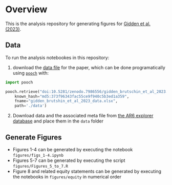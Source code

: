 # Overview

This is the analysis repository for generating figures for [Gidden et al.
(2023)](https://iopscience.iop.org/article/10.1088/1748-9326/acd8d5).

## Data

To run the analysis notebookes in this repository:

1. download the [data file](https://zenodo.org/record/7986556) for the paper, which can be done programatically using
   [`pooch`](https://www.fatiando.org/pooch/latest/) with:

```python
import pooch

pooch.retrieve("doi:10.5281/zenodo.7986556/gidden_brutschin_et_al_2023.xlsx",
    known_hash="md5:373f96343fac55ce9f940c5b3ed1a359",
    fname="gidden_brutshin_et_al_2023_data.xlsx",
    path='./data')
```

2. Download data and the associated meta file from  [the AR6 explorer
   database](https://data.ene.iiasa.ac.at/ar6/) and place them in the `data` folder

## Generate Figures

- Figures 1-4 can be generated by executing the notebook `figures/figs_1-4.ipynb`
- Figures 5-7 can be generated by executing the script `figures/Figures_5_to_7.R`
- Figure 8 and related equity statements can be generated by executing the notebooks in
  `figures/equity` in numerical order

